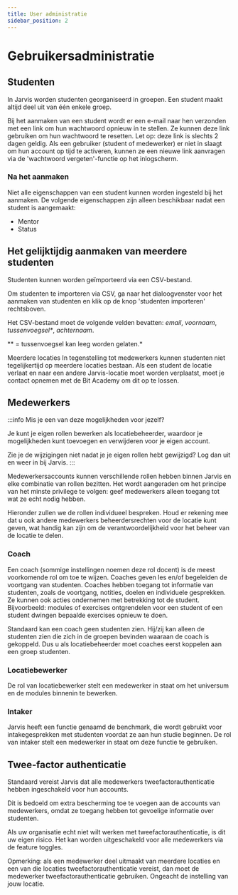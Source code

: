 ```yaml
---
title: User administratie
sidebar_position: 2
---
```


# Gebruikersadministratie

## Studenten
In Jarvis worden studenten georganiseerd in groepen. Een student maakt altijd deel uit van één enkele groep.

Bij het aanmaken van een student wordt er een e-mail naar hen verzonden met een link om hun wachtwoord opnieuw in te stellen. Ze kunnen deze link gebruiken om hun wachtwoord te resetten.
Let op: deze link is slechts 2 dagen geldig. Als een gebruiker (student of medewerker) er niet in slaagt om hun account op tijd te activeren,
kunnen ze een nieuwe link aanvragen via de 'wachtwoord vergeten'-functie op het inlogscherm.

### Na het aanmaken
Niet alle eigenschappen van een student kunnen worden ingesteld bij het aanmaken. De volgende eigenschappen zijn alleen beschikbaar nadat een student is aangemaakt:

- Mentor
- Status

## Het gelijktijdig aanmaken van meerdere studenten
Studenten kunnen worden geïmporteerd via een CSV-bestand.

Om studenten te importeren via CSV, ga naar het dialoogvenster voor het aanmaken van studenten en klik op de knop 'studenten importeren' rechtsboven.

Het CSV-bestand moet de volgende velden bevatten: *email*, *voornaam*, *tussenvoegsel\**, *achternaam*.

\** = tussenvoegsel kan leeg worden gelaten.*

Meerdere locaties
In tegenstelling tot medewerkers kunnen studenten niet tegelijkertijd op meerdere locaties bestaan. Als een student de locatie verlaat
en naar een andere Jarvis-locatie moet worden verplaatst, moet je contact opnemen met de Bit Academy om dit op te lossen.

## Medewerkers

:::info Mis je een van deze mogelijkheden voor jezelf?

Je kunt je eigen rollen bewerken als locatiebeheerder, waardoor je
mogelijkheden kunt toevoegen en verwijderen voor je eigen account.

Zie je de wijzigingen niet nadat je je eigen rollen hebt gewijzigd? Log dan uit en weer in bij Jarvis.
:::

Medewerkersaccounts kunnen verschillende rollen hebben binnen Jarvis en elke combinatie van rollen bezitten.
Het wordt aangeraden om het principe van het minste privilege te volgen: geef medewerkers alleen toegang tot wat ze echt nodig hebben.

Hieronder zullen we de rollen individueel bespreken.
Houd er rekening mee dat u ook andere medewerkers beheerdersrechten voor de locatie kunt geven, wat handig kan zijn om de verantwoordelijkheid voor het beheer van de locatie te delen.

### Coach
Een coach (sommige instellingen noemen deze rol docent) is de meest voorkomende rol om toe te wijzen.
Coaches geven les en/of begeleiden de voortgang van studenten.
Coaches hebben toegang tot informatie van studenten, zoals de voortgang, notities, doelen en individuele gesprekken.
Ze kunnen ook acties ondernemen met betrekking tot de student. Bijvoorbeeld: modules of exercises ontgrendelen voor een student of een student dwingen bepaalde exercises opnieuw te doen.

Standaard kan een coach geen studenten zien. Hij/zij kan alleen de studenten zien die zich in de groepen bevinden waaraan de coach is gekoppeld. Dus u als locatiebeheerder moet coaches eerst koppelen aan een groep studenten.

### Locatiebewerker
De rol van locatiebewerker stelt een medewerker in staat om het universum en de modules binnenin te bewerken.

### Intaker
Jarvis heeft een functie genaamd de benchmark, die wordt gebruikt voor intakegesprekken met studenten voordat ze aan hun studie beginnen.
De rol van intaker stelt een medewerker in staat om deze functie te gebruiken.

## Twee-factor authenticatie
Standaard vereist Jarvis dat alle medewerkers tweefactorauthenticatie hebben ingeschakeld voor hun accounts.

Dit is bedoeld om extra bescherming toe te voegen aan de accounts van medewerkers,
omdat ze toegang hebben tot gevoelige informatie over studenten.

Als uw organisatie echt niet wilt werken met tweefactorauthenticatie, is dit uw eigen risico.
Het kan worden uitgeschakeld voor alle medewerkers via de feature toggles.

Opmerking: als een medewerker deel uitmaakt van meerdere locaties en een van die locaties tweefactorauthenticatie vereist, dan moet de medewerker
tweefactorauthenticatie gebruiken. Ongeacht de instelling van jouw locatie.
